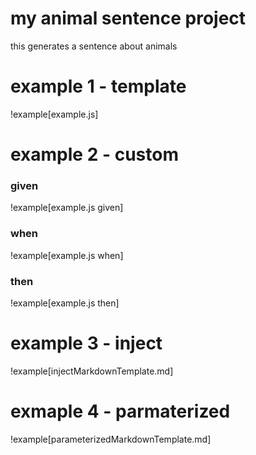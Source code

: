 # my animal sentence project

this generates a sentence about animals

# example 1 - template

!example[example.js]

# example 2 - custom

### given

!example[example.js given]

### when

!example[example.js when]

### then

!example[example.js then]

# example 3 - inject

!example[injectMarkdownTemplate.md]

# exmaple 4 - parmaterized

!example[parameterizedMarkdownTemplate.md]

